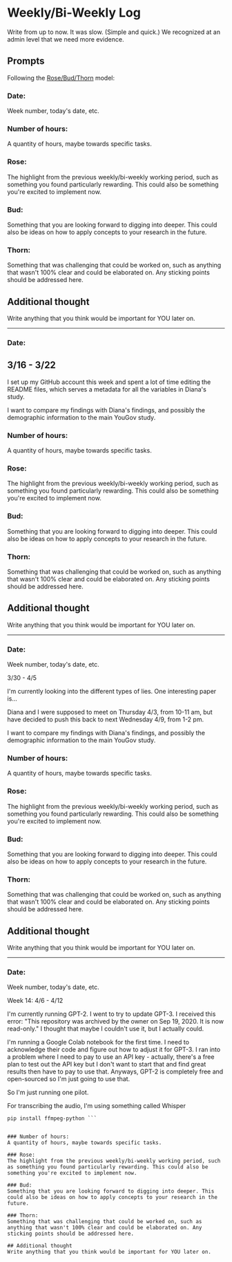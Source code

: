 # Weekly/Bi-Weekly Log

Write from up to now. It was slow. (Simple and quick.) We recognized at an admin level that we need more evidence.

## Prompts
Following the [Rose/Bud/Thorn](https://www.panoramaed.com/blog/rose-bud-thorn-activity-and-worksheet#:~:text=%22Rose%2C%20Bud%2C%20Thorn%22%20is%20a%20mindful%20design%2D,day%2C%20week%2C%20or%20month.) model:

### Date: 
Week number, today's date, etc. 


### Number of hours: 
A quantity of hours, maybe towards specific tasks. 

### Rose:
The highlight from the previous weekly/bi-weekly working period, such as something you found particularly rewarding. This could also be something you're excited to implement now.

### Bud: 
Something that you are looking forward to digging into deeper. This could also be ideas on how to apply concepts to your research in the future. 

### Thorn: 
Something that was challenging that could be worked on, such as anything that wasn't 100% clear and could be elaborated on. Any sticking points should be addressed here. 

## Additional thought
Write anything that you think would be important for YOU later on.

---

### Date: 
## 3/16 - 3/22

I set up my GitHub account this week and spent a lot of time editing the README files, which serves a metadata for all the variables in Diana's study.

I want to compare my findings with Diana's findings, and possibly the demographic information to the main YouGov study.

### Number of hours: 
A quantity of hours, maybe towards specific tasks. 

### Rose:
The highlight from the previous weekly/bi-weekly working period, such as something you found particularly rewarding. This could also be something you're excited to implement now.

### Bud: 
Something that you are looking forward to digging into deeper. This could also be ideas on how to apply concepts to your research in the future. 

### Thorn: 
Something that was challenging that could be worked on, such as anything that wasn't 100% clear and could be elaborated on. Any sticking points should be addressed here. 

## Additional thought
Write anything that you think would be important for YOU later on.

---

### Date: 
Week number, today's date, etc. 

3/30 - 4/5

I'm currently looking into the different types of lies. One interesting paper is...

Diana and I were supposed to meet on Thursday 4/3, from 10-11 am,  but have decided to push this back to next Wednesday 4/9, from 1-2 pm. 

I want to compare my findings with Diana's findings, and possibly the demographic information to the main YouGov study.

### Number of hours: 
A quantity of hours, maybe towards specific tasks. 

### Rose:
The highlight from the previous weekly/bi-weekly working period, such as something you found particularly rewarding. This could also be something you're excited to implement now.

### Bud: 
Something that you are looking forward to digging into deeper. This could also be ideas on how to apply concepts to your research in the future. 

### Thorn: 
Something that was challenging that could be worked on, such as anything that wasn't 100% clear and could be elaborated on. Any sticking points should be addressed here. 

## Additional thought
Write anything that you think would be important for YOU later on.

---

### Date: 
Week number, today's date, etc. 

Week 14: 4/6 - 4/12

I'm currently running GPT-2.
I went to try to update GPT-3. I received this error: "This repository was archived by the owner on Sep 19, 2020. It is now read-only."
I thought that maybe I couldn't use it, but I actually could. 

I'm running a Google Colab notebook for the first time. I need to acknowledge their code and figure out how to adjust
it for GPT-3. I ran into a problem where I need to pay to use an API key - actually, there's a free plan to test out the API key but 
I don't want to start that and find great results then have to pay to use that. Anyways, GPT-2 is completely free and open-sourced
so I'm just going to use that.

So I'm just running one pilot. 

For transcribing the audio, I'm using something called Whisper

``` pip install git+https://github.com/openai/whisper.git 
pip install ffmpeg-python ```


### Number of hours: 
A quantity of hours, maybe towards specific tasks. 

### Rose:
The highlight from the previous weekly/bi-weekly working period, such as something you found particularly rewarding. This could also be something you're excited to implement now.

### Bud: 
Something that you are looking forward to digging into deeper. This could also be ideas on how to apply concepts to your research in the future. 

### Thorn: 
Something that was challenging that could be worked on, such as anything that wasn't 100% clear and could be elaborated on. Any sticking points should be addressed here. 

## Additional thought
Write anything that you think would be important for YOU later on.
